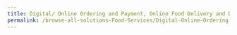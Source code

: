 ```yaml
---
title: Digital/ Online Ordering and Payment, Online Food Delivery and Data Mining and Analytics
permalink: /browse-all-solutions-Food-Services/Digital-Online-Ordering-and-Payment,-Online-Food-Delivery-and-Data-Mining-and-Analytics
---
```


